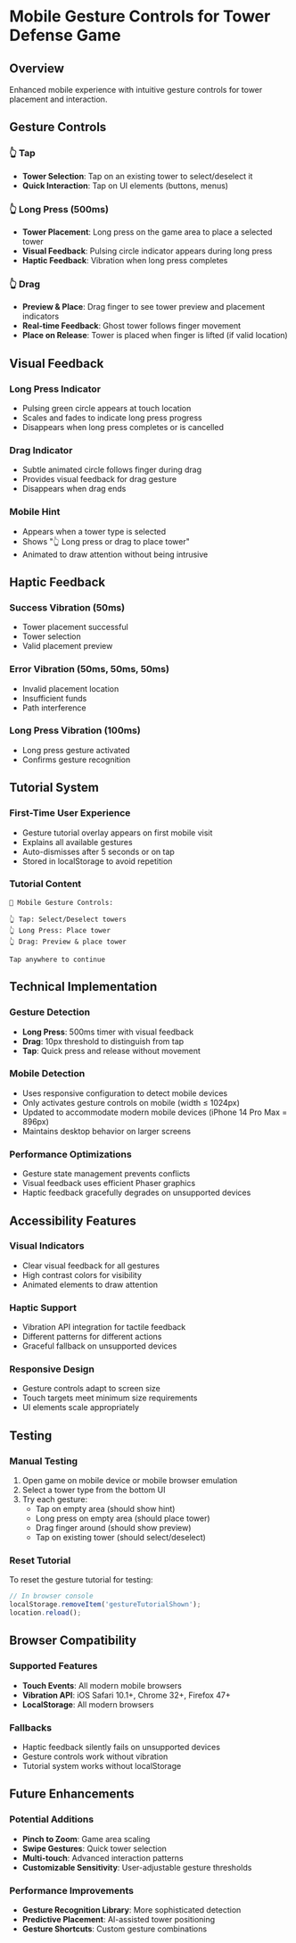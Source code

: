 # Mobile Gesture Controls for Tower Defense Game

## Overview
Enhanced mobile experience with intuitive gesture controls for tower placement and interaction.

## Gesture Controls

### 👆 Tap
- **Tower Selection**: Tap on an existing tower to select/deselect it
- **Quick Interaction**: Tap on UI elements (buttons, menus)

### 👆 Long Press (500ms)
- **Tower Placement**: Long press on the game area to place a selected tower
- **Visual Feedback**: Pulsing circle indicator appears during long press
- **Haptic Feedback**: Vibration when long press completes

### 👆 Drag
- **Preview & Place**: Drag finger to see tower preview and placement indicators
- **Real-time Feedback**: Ghost tower follows finger movement
- **Place on Release**: Tower is placed when finger is lifted (if valid location)

## Visual Feedback

### Long Press Indicator
- Pulsing green circle appears at touch location
- Scales and fades to indicate long press progress
- Disappears when long press completes or is cancelled

### Drag Indicator
- Subtle animated circle follows finger during drag
- Provides visual feedback for drag gesture
- Disappears when drag ends

### Mobile Hint
- Appears when a tower type is selected
- Shows "👆 Long press or drag to place tower"
- Animated to draw attention without being intrusive

## Haptic Feedback

### Success Vibration (50ms)
- Tower placement successful
- Tower selection
- Valid placement preview

### Error Vibration (50ms, 50ms, 50ms)
- Invalid placement location
- Insufficient funds
- Path interference

### Long Press Vibration (100ms)
- Long press gesture activated
- Confirms gesture recognition

## Tutorial System

### First-Time User Experience
- Gesture tutorial overlay appears on first mobile visit
- Explains all available gestures
- Auto-dismisses after 5 seconds or on tap
- Stored in localStorage to avoid repetition

### Tutorial Content
```
📱 Mobile Gesture Controls:

👆 Tap: Select/Deselect towers
👆 Long Press: Place tower
👆 Drag: Preview & place tower

Tap anywhere to continue
```

## Technical Implementation

### Gesture Detection
- **Long Press**: 500ms timer with visual feedback
- **Drag**: 10px threshold to distinguish from tap
- **Tap**: Quick press and release without movement

### Mobile Detection
- Uses responsive configuration to detect mobile devices
- Only activates gesture controls on mobile (width ≤ 1024px)
- Updated to accommodate modern mobile devices (iPhone 14 Pro Max = 896px)
- Maintains desktop behavior on larger screens

### Performance Optimizations
- Gesture state management prevents conflicts
- Visual feedback uses efficient Phaser graphics
- Haptic feedback gracefully degrades on unsupported devices

## Accessibility Features

### Visual Indicators
- Clear visual feedback for all gestures
- High contrast colors for visibility
- Animated elements to draw attention

### Haptic Support
- Vibration API integration for tactile feedback
- Different patterns for different actions
- Graceful fallback on unsupported devices

### Responsive Design
- Gesture controls adapt to screen size
- Touch targets meet minimum size requirements
- UI elements scale appropriately

## Testing

### Manual Testing
1. Open game on mobile device or mobile browser emulation
2. Select a tower type from the bottom UI
3. Try each gesture:
   - Tap on empty area (should show hint)
   - Long press on empty area (should place tower)
   - Drag finger around (should show preview)
   - Tap on existing tower (should select/deselect)

### Reset Tutorial
To reset the gesture tutorial for testing:
```javascript
// In browser console
localStorage.removeItem('gestureTutorialShown');
location.reload();
```

## Browser Compatibility

### Supported Features
- **Touch Events**: All modern mobile browsers
- **Vibration API**: iOS Safari 10.1+, Chrome 32+, Firefox 47+
- **LocalStorage**: All modern browsers

### Fallbacks
- Haptic feedback silently fails on unsupported devices
- Gesture controls work without vibration
- Tutorial system works without localStorage

## Future Enhancements

### Potential Additions
- **Pinch to Zoom**: Game area scaling
- **Swipe Gestures**: Quick tower selection
- **Multi-touch**: Advanced interaction patterns
- **Customizable Sensitivity**: User-adjustable gesture thresholds

### Performance Improvements
- **Gesture Recognition Library**: More sophisticated detection
- **Predictive Placement**: AI-assisted tower positioning
- **Gesture Shortcuts**: Custom gesture combinations 